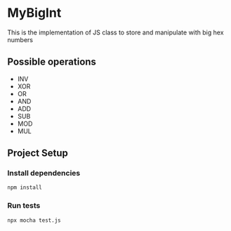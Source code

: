 # MyBigInt

This is the implementation of JS class to store and manipulate with big hex numbers
## Possible operations

- INV
- XOR
- OR
- AND
- ADD
- SUB
- MOD
- MUL


## Project Setup

### Install dependencies
```sh
npm install
```

### Run tests

```sh
npx mocha test.js
```

